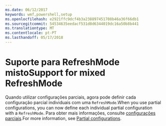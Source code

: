 ```yaml
---
ms.date: 06/12/2017
keywords: wmf,powershell,setup
ms.openlocfilehash: e2921ffc9dcf4b3a238897451708b46a36f66db1
ms.sourcegitcommit: 54534635eedacf531d8d6344019dc16a50b8b441
ms.translationtype: MT
ms.contentlocale: pt-PT
ms.lasthandoff: 05/17/2018
---
```

# <a name="support-for-mixed-refreshmode"></a><span data-ttu-id="d8302-102">Suporte para RefreshMode misto</span><span class="sxs-lookup"><span data-stu-id="d8302-102">Support for mixed RefreshMode</span></span>

<span data-ttu-id="d8302-103">Quando utilizar configurações parciais, agora pode definir cada configuração parcial individuais com uma `RefreshMode`.</span><span class="sxs-lookup"><span data-stu-id="d8302-103">When you use partial configurations, you can now define each individual partial configuration with a `RefreshMode`.</span></span>
<span data-ttu-id="d8302-104">Para obter mais informações, consulte [configurações parciais](https://msdn.microsoft.com/powershell/dsc/partialconfigs).</span><span class="sxs-lookup"><span data-stu-id="d8302-104">For more information, see [Partial configurations](https://msdn.microsoft.com/powershell/dsc/partialconfigs).</span></span>
